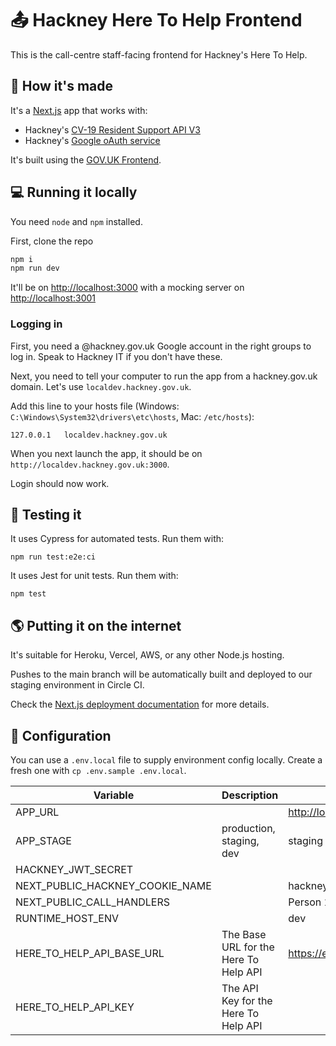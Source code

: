 # 📤 Hackney Here To Help Frontend

This is the call-centre staff-facing frontend for Hackney's Here To Help.

## 🧱 How it's made

It's a [Next.js](https://nextjs.org) app that works with:

- Hackney's [CV-19 Resident Support API V3](https://github.com/LBHackney-IT/cv-19-res-support-v3)
- Hackney's [Google oAuth service](https://github.com/LBHackney-IT/LBH-Google-auth)

It's built using the [GOV.UK Frontend](https://github.com/alphagov/govuk-frontend).

## 💻 Running it locally

You need `node` and `npm` installed.

First, clone the repo

```bash
npm i
npm run dev
```

It'll be on [http://localhost:3000](http://localhost:3000) with a mocking server on [http://localhost:3001](http://localhost:3001)

### Logging in

First, you need a @hackney.gov.uk Google account in the right groups to log in. Speak to Hackney IT if you don't have these.

Next, you need to tell your computer to run the app from a hackney.gov.uk domain. Let's use `localdev.hackney.gov.uk`.

Add this line to your hosts file (Windows: `C:\Windows\System32\drivers\etc\hosts`, Mac: `/etc/hosts`):

```
127.0.0.1	localdev.hackney.gov.uk
```

When you next launch the app, it should be on `http://localdev.hackney.gov.uk:3000`.

Login should now work.

## 🧪 Testing it

It uses Cypress for automated tests. Run them with:

```
npm run test:e2e:ci
```

It uses Jest for unit tests. Run them with:

```
npm test
```

## 🌎 Putting it on the internet

It's suitable for Heroku, Vercel, AWS, or any other Node.js hosting.

Pushes to the main branch will be automatically built and deployed to our staging environment in Circle CI.

Check the [Next.js deployment documentation](https://nextjs.org/docs/deployment) for more details.

## 🧬 Configuration

You can use a `.env.local` file to supply environment config locally. Create a fresh one with `cp .env.sample .env.local`.

| Variable                                  | Description                                                         | Example                             |
| ----------------------------------------- | ------------------------------------------------------------------- | ----------------------------------- |
| APP_URL                                   |                                                                     | http://localdev.hackney.gov.uk:3000 |
| APP_STAGE                                 | production, staging, dev                                            | staging                             |
| HACKNEY_JWT_SECRET                        |                                                                     |                                     |
| NEXT_PUBLIC_HACKNEY_COOKIE_NAME           |                                                                     | hackneyToken                        |
| NEXT_PUBLIC_CALL_HANDLERS                 |                                                                     | Person 1,Person 2                  |
| RUNTIME_HOST_ENV                          |                                                                     | dev                                 |
| HERE_TO_HELP_API_BASE_URL                 | The Base URL for the Here To Help API                               | https://example.com/api/v2          |
| HERE_TO_HELP_API_KEY                      | The API Key for the Here To Help API                                |                                     |